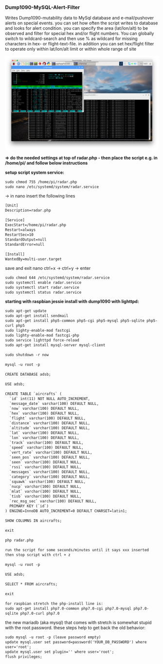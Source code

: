 ### Dump1090-MySQL-Alert-Filter

Writes Dump1090-mutability data to MySql database and e-mail/pushover alerts on special events. you can set how often the script writes to database and looks for alert condition. you can specify the area (lat/lon/alt) to be observed and filter for special hex and/or flight numbers. You can globally switch to wildcard-search and then use % as wildcard for missing characters in hex- or flight-text-file. in addition you can set hex/flight filter to operate only within lat/lon/alt limit or within whole range of site

![Alt text](screen.png?raw=true "Script running on RaspberryPi")

**=> do the needed settings at top of radar.php - then place the script e.g. in /home/pi/ and follow below instructions**

**setup script system service:**

    sudo chmod 755 /home/pi/radar.php
    sudo nano /etc/systemd/system/radar.service

-> in nano insert the following lines

    [Unit]
    Description=radar.php
    
    [Service]
    ExecStart=/home/pi/radar.php
    Restart=always
    RestartSec=10
    StandardOutput=null
    StandardError=null
    
    [Install]
    WantedBy=multi-user.target

save and exit nano ctrl+x -> ctrl+y -> enter

    sudo chmod 644 /etc/systemd/system/radar.service
    sudo systemctl enable radar.service
    sudo systemctl start radar.service
    sudo systemctl status radar.service
    
**starting with raspbian jessie install with dump1090 with lighttpd:**
    
    sudo apt-get update
    sudo apt-get install sendmail
    sudo apt-get install php5-common php5-cgi php5-mysql php5-sqlite php5-curl php5
    sudo lighty-enable-mod fastcgi
    sudo lighty-enable-mod fastcgi-php
    sudo service lighttpd force-reload
    sudo apt-get install mysql-server mysql-client
    
    sudo shutdown -r now
    
    mysql -u root -p
    
    CREATE DATABASE adsb;
    
    USE adsb;
    
    CREATE TABLE `aircrafts` (
      `id` int(11) NOT NULL AUTO_INCREMENT,
      `message_date` varchar(100) DEFAULT NULL,
      `now` varchar(100) DEFAULT NULL,
      `hex` varchar(100) DEFAULT NULL,
      `flight` varchar(100) DEFAULT NULL,
      `distance` varchar(100) DEFAULT NULL,
      `altitude` varchar(100) DEFAULT NULL,
      `lat` varchar(100) DEFAULT NULL,
      `lon` varchar(100) DEFAULT NULL,
      `track` varchar(100) DEFAULT NULL,
      `speed` varchar(100) DEFAULT NULL,
      `vert_rate` varchar(100) DEFAULT NULL,
      `seen_pos` varchar(100) DEFAULT NULL,
      `seen` varchar(100) DEFAULT NULL,
      `rssi` varchar(100) DEFAULT NULL,
      `messages` varchar(100) DEFAULT NULL,
      `category` varchar(100) DEFAULT NULL,
      `squawk` varchar(100) DEFAULT NULL,
      `nucp` varchar(100) DEFAULT NULL,
      `mlat` varchar(100) DEFAULT NULL,
      `tisb` varchar(100) DEFAULT NULL,
      `rec_msg_sec` varchar(100) DEFAULT NULL,
      PRIMARY KEY (`id`)
    ) ENGINE=InnoDB AUTO_INCREMENT=0 DEFAULT CHARSET=latin1;
    
    SHOW COLUMNS IN aircrafts;
    
    exit
    
    php radar.php
    
    run the script for some seconds/minutes until it says xxx inserted then stop script with ctrl + z
    
    mysql -u root -p
    
    USE adsb;
    
    SELECT * FROM aircrafts;
    
    exit
    
    for raspbian stretch the php-install line is:
    sudo apt-get install php7.0-common php7.0-cgi php7.0-mysql php7.0-sqlite php7.0-curl php7.0
    
the new mariadb (aka mysql) that comes with stretch is somewhat stupid with the root password. these steps help to get back the old behavior:
    
    sudo mysql -u root -p (leave password empty)
    update mysql.user set password=password('YOUR_DB_PASSWORD') where user='root';
    update mysql.user set plugin='' where user='root';
    flush privileges;
